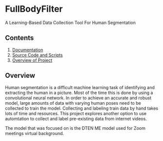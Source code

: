 # FullBodyFilter
A Learning-Based Data Collection Tool For Human Segmentation

## Contents
1. [Documentation](docs/)
2. [Source Code and Scripts](src/)
3. [Overview of Project](#overview)


## Overview
Human segmentation is a difficult machine learning task of identifying and extracting the human in a picture. Most of the time this is done by using a convolutional neural network. In order to achieve an accurate and robust model, large amounts of data with varying human poses need to be collected to train the model. Collecting and labeling train data by hand takes lots of time and resources. This project explores another option to use automtation to collect and label pre-existing data from internet videos. 

The model that was focused on is the DTEN ME model used for Zoom meetings virtual background. 

